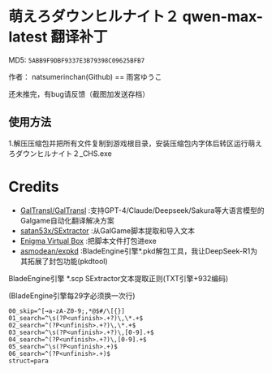 # 萌えろダウンヒルナイト２ qwen-max-latest 翻译补丁 

MD5: `5ABB9F9DBF9337E3B79398C09625BFB7`

作者： natsumerinchan(Github) == 雨宮ゆうこ

还未推完，有bug请反馈（截图加发送存档）

## 使用方法
1.解压压缩包并把所有文件复制到游戏根目录，安装压缩包内字体后转区运行萌えろダウンヒルナイト２_CHS.exe

# Credits

- [GalTransl/GalTransl](https://github.com/GalTransl/GalTransl.git) :支持GPT-4/Claude/Deepseek/Sakura等大语言模型的Galgame自动化翻译解决方案
- [satan53x/SExtractor](https://github.com/satan53x/SExtractor.git) :从GalGame脚本提取和导入文本
- [Enigma Virtual Box](https://enigmaprotector.com/assets/files/enigmavb.exe) :把脚本文件打包进exe
- [asmodean/expkd](http://asmodean.reverse.net/pages/expkd.html) :BladeEngine引擎*.pkd解包工具，我让DeepSeek-R1为其拓展了封包功能(pkdtool)

BladeEngine引擎 *.scp SExtractor文本提取正则(TXT引擎+932编码)

(BladeEngine引擎每29字必须换一次行)
```
00_skip=^[→a-zA-Z0-9;,*@$#/\[{}]
01_search=^\s(?P<unfinish>.+?)\,\*.+$
02_search=^(?P<unfinish>.+?)\,\*.+$
03_search=^\s(?P<unfinish>.+?)\,[0-9].+$
04_search=^(?P<unfinish>.+?)\,[0-9].+$
05_search=^\s(?P<unfinish>.+)$
06_search=^(?P<unfinish>.+)$
struct=para
```

